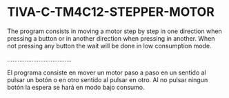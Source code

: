 # TIVA-C-TM4C12-STEPPER-MOTOR

The program consists in moving a motor step by step in one direction when pressing a button or in another direction when pressing in another. When not pressing any button the wait will be done in low consumption mode.

..................................... 

El programa consiste en mover un motor paso a paso en un sentido al pulsar un botón o en otro sentido al pulsar en otro. Al no pulsar ningun botón la espera se hará en modo bajo consumo.
